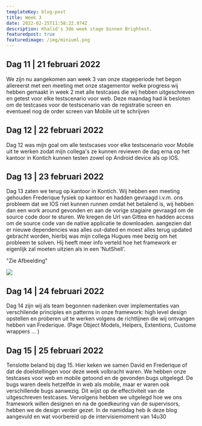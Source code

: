 ```yaml
---
templateKey: blog-post
title: Week 3
date: 2022-02-25T11:58:22.974Z
description: Khalid's 3de week stage binnen Brightest.
featuredpost: true
featuredimage: /img/miniuml.png
---
```

## Dag 11 | 21 februari 2022

We zijn nu aangekomen aan week 3 van onze stageperiode het begon allereerst met een meeting met onze stagementor welke progress wij hebben gemaakt in week 2 met alle testcases die wij hebben uitgeschreven en getest voor elke testscenario voor web. Deze maandag had ik besloten om de testcases voor de testscenario van de registratie screen en eventueel nog de order screen van Mobile uit te schrijven

## Dag 12 | 22 februari 2022

Dag 12 was mijn goal om alle testscases voor elke testscenario voor Mobile uit te werken zodat mijn collega's ze kunnen reviewen de dag erna op het kantoor in Kontich kunnen testen zowel op Android device als op IOS.

## Dag 13 | 23 februari 2022

Dag 13 zaten we terug op kantoor in Kontich. Wij hebben een meeting gehouden Frederique fysiek op kantoor en hadden gevraagd i.v.m. ons probleem dat we IOS niet kunnen runnen omdat het betalend is, wij hebben dan een work around gevonden en aan de vorige stagiaire gevraagd om de source code door te sturen. We kregen de Url van Gittea en hadden access om de source code van de native applicatie te downloaden. aangezien dat er nieuwe dependencies was alles out-dated en moest alles terug updated gebracht worden, hierbij was mijn collega Hugues mee bezig om het probleem te solven. Hij heeft meer info verteld hoe het framework er eigenlijk zal moeten uitzien als in een 'NutShell'.

"Zie Afbeelding"

![](https://cdn.discordapp.com/attachments/940500175183552533/946350005671833630/IMG_20220223_162454.jpg)

## Dag 14 | 24 februari 2022

Dag 14 zijn wij als team begonnen nadenken over implementaties van verschilende principles en patterns in onze framework: high level design opstellen en proberen uit te werken volgens de richtlijnen die wij ontvangen hebben van Frederique. (Page Object Models, Helpers, Extentions, Custome wrappers ... )

## Dag 15 | 25 februari 2022

Tenslotte beland bij dag 15. Hier keken we samen David en Frederique of dat de doelstellingen voor deze week volbracht waren. We hebben onze testcases voor web en mobile getoond en de gevonden bugs uitgelegd. De bugs waren deels hetzelfde in web als mobile, maar er waren ook verschillende bugs aanwezig. Dit wijst op de effectiviteit van de uitgeschreven testcases. Vervolgens hebben we uitgelegd hoe we ons framework willen designen en na de goedkeuring van de supervisors, hebben we de design verder gezet. In de namiddag heb ik deze blog aangevuld en wat voorbereid op de intervisiemoment van 14u30